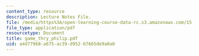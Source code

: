 ```yaml
---
content_type: resource
description: Lecture Notes File.
file: /media/https%3A/open-learning-course-data-rc.s3.amazonaws.com/15-010-economic-analysis-for-business-decisions-fall-2004/a4d77968a675ac39d952b7665de9a0a0_game_thry_philip.pdf
file_type: application/pdf
resourcetype: Document
title: game_thry_philip.pdf
uid: a4d77968-a675-ac39-d952-b7665de9a0a0
---
```

